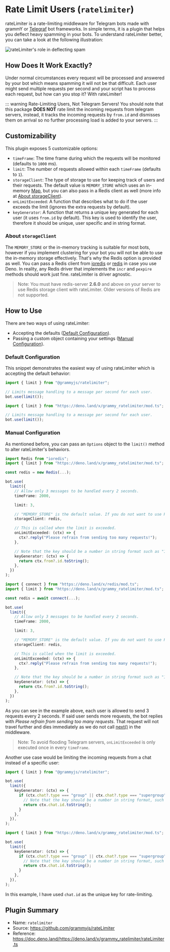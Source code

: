 # Rate Limit Users (`ratelimiter`)

rateLimiter is a rate-limiting middleware for Telegram bots made with grammY or [Telegraf](https://github.com/telegraf/telegraf) bot frameworks.
In simple terms, it is a plugin that helps you deflect heavy spamming in your bots.
To understand rateLimiter better, you can take a look at the following illustration:

![rateLimiter's role in deflecting spam](/rateLimiter-role.png)

## How Does It Work Exactly?

Under normal circumstances every request will be processed and answered by your bot which means spamming it will not be that difficult.
Each user might send multiple requests per second and your script has to process each request, but how can you stop it?
With rateLimiter!

::: warning Rate-Limiting Users, Not Telegram Servers!
You should note that this package **DOES NOT** rate limit the incoming requests from telegram servers, instead, it tracks the incoming requests by `from.id` and dismisses them on arrival so no further processing load is added to your servers.
:::

## Customizability

This plugin exposes 5 customizable options:

- `timeFrame`: The time frame during which the requests will be monitored (defaults to `1000` ms).
- `limit`: The number of requests allowed within each `timeFrame` (defaults to `1`).
- `storageClient`: The type of storage to use for keeping track of users and their requests. The default value is `MEMORY_STORE` which uses an in-memory [Map](https://developer.mozilla.org/en-US/docs/Web/JavaScript/Reference/Global_Objects/Map), but you can also pass in a Redis client as well (more info at [About storageClient](#about-storageclient)).
- `onLimitExceeded`: A function that describes what to do if the user exceeds the limit (ignores the extra requests by default).
- `keyGenerator`: A function that returns a unique key generated for each user (it uses `from.id` by default). This key is used to identify the user, therefore it should be unique, user specific and in string format.

### About `storageClient`

The `MEMORY_STORE` or the in-memory tracking is suitable for most bots, however if you implement clustering for your bot you will not be able to use the in-memory storage effectively.
That's why the Redis option is provided as well.
You can pass a Redis client from [ioredis](https://github.com/luin/ioredis) or [redis](https://deno.land/x/redis) in case you use Deno.
In reality, any Redis driver that implements the `incr` and `pexpire` methods should work just fine.
rateLimiter is driver agnostic.

> Note: You must have redis-server **2.6.0** and above on your server to use Redis storage client with rateLimiter.
> Older versions of Redis are not supported.

## How to Use

There are two ways of using rateLimiter:

- Accepting the defaults ([Default Configuration](#default-configuration)).
- Passing a custom object containing your settings ([Manual Configuration](#manual-configuration)).

### Default Configuration

This snippet demonstrates the easiest way of using rateLimiter which is accepting the default behavior:

<CodeGroup>
  <CodeGroupItem title="Node.js" active>

```ts
import { limit } from "@grammyjs/ratelimiter";

// Limits message handling to a message per second for each user.
bot.use(limit());
```

  </CodeGroupItem>
  <CodeGroupItem title="Deno">

```ts
import { limit } from "https://deno.land/x/grammy_ratelimiter/mod.ts";

// Limits message handling to a message per second for each user.
bot.use(limit());
```

  </CodeGroupItem>
</CodeGroup>

### Manual Configuration

As mentioned before, you can pass an `Options` object to the `limit()` method to alter rateLimiter's behaviors.

<CodeGroup>
  <CodeGroupItem title="Node.js" active>

```ts
import Redis from "ioredis";
import { limit } from "https://deno.land/x/grammy_ratelimiter/mod.ts";

const redis = new Redis(...);

bot.use(
  limit({
    // Allow only 3 messages to be handled every 2 seconds.
    timeFrame: 2000,

    limit: 3,

    // "MEMORY_STORE" is the default value. If you do not want to use Redis, do not pass storageClient at all.
    storageClient: redis,

    // This is called when the limit is exceeded.
    onLimitExceeded: (ctx) => {
      ctx?.reply("Please refrain from sending too many requests!");
    },

    // Note that the key should be a number in string format such as "123456789".
    keyGenerator: (ctx) => {
      return ctx.from?.id.toString();
    },
  })
);
```

  </CodeGroupItem>
  <CodeGroupItem title="Deno">


```ts
import { connect } from "https://deno.land/x/redis/mod.ts";
import { limit } from "https://deno.land/x/grammy_ratelimiter/mod.ts";

const redis = await connect(...);

bot.use(
  limit({
    // Allow only 3 messages to be handled every 2 seconds.
    timeFrame: 2000,

    limit: 3,

    // "MEMORY_STORE" is the default value. If you do not want to use Redis, do not pass storageClient at all.
    storageClient: redis,

    // This is called when the limit is exceeded.
    onLimitExceeded: (ctx) => {
      ctx?.reply("Please refrain from sending too many requests!");
    },

    // Note that the key should be a number in string format such as "123456789".
    keyGenerator: (ctx) => {
      return ctx.from?.id.toString();
    },
  })
);
```

  </CodeGroupItem>
</CodeGroup>

As you can see in the example above, each user is allowed to send 3 requests every 2 seconds.
If said user sends more requests, the bot replies with _Please refrain from sending too many requests_. That request will not travel further and dies immediately as we do not call [next()](/guide/middleware.html#the-middleware-stack) in the middleware.

> Note: To avoid flooding Telegram servers, `onLimitExceeded` is only executed once in every `timeFrame`.

Another use case would be limiting the incoming requests from a chat instead of a specific user:

<CodeGroup>
  <CodeGroupItem title="Node.js" active>

```ts
import { limit } from "@grammyjs/ratelimiter";

bot.use(
  limit({
    keyGenerator: (ctx) => {
      if (ctx.chat?.type === "group" || ctx.chat?.type === "supergroup") {
        // Note that the key should be a number in string format, such as "123456789".
        return ctx.chat.id.toString();
      }
    },
  }),
);
```

  </CodeGroupItem>
  <CodeGroupItem title="Deno">

```ts
import { limit } from "https://deno.land/x/grammy_ratelimiter/mod.ts";

bot.use(
  limit({
    keyGenerator: (ctx) => {
      if (ctx.chat?.type === "group" || ctx.chat?.type === "supergroup") {
        // Note that the key should be a number in string format, such as "123456789".
        return ctx.chat.id.toString();
      }
    },
  }),
);
```

  </CodeGroupItem>
</CodeGroup>

In this example, I have used `chat.id` as the unique key for rate-limiting.

## Plugin Summary

- Name: `ratelimiter`
- Source: <https://github.com/grammyjs/rateLimiter>
- Reference: <https://doc.deno.land/https://deno.land/x/grammy_ratelimiter/rateLimiter.ts>
